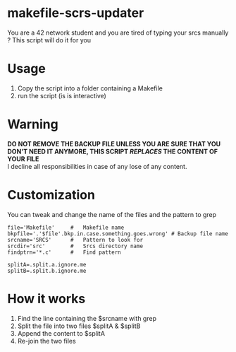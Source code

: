 # makefile-scrs-updater
You are a 42 network student and you are tired of typing your srcs manually ? This script will do it for you
# Usage 
1. Copy the script into a folder containing a Makefile
2. run the script (is is interactive)
# Warning
**DO NOT REMOVE THE BACKUP FILE UNLESS YOU ARE SURE THAT YOU DON'T NEED IT ANYMORE, THIS SCRIPT *REPLACES* THE CONTENT OF YOUR FILE**<br>
I decline all responsibilities in case of any lose of any content.
# Customization
You can tweak and change the name of the files and the pattern to grep
```
file='Makefile'		#	Makefile name
bkpfile='.'$file'.bkp.in.case.something.goes.wrong' # Backup file name
srcname='SRCS'		#	Pattern to look for
srcdir='src'		#	Srcs directory name
findptrn='*.c'		#	Find pattern

splitA=.split.a.ignore.me
splitB=.split.b.ignore.me
```
# How it works
1. Find the line containing the $srcname with grep
2. Split the file into two files $splitA & $splitB
3. Append the content to $splitA
4. Re-join the two files
